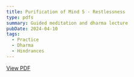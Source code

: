 ```yaml
---
title: Purification of Mind 5 - Restlessness
type: pdfs
summary: Guided meditation and dharma lecture
pubDate: 2024-04-10
tags:
  - Practice
  - Dharma 
  - Hindrances
---
```


<a href="https://drive.google.com/file/d/1SyOUByUL0crGv-YI7_3BLRGAMdI3C6j1/view?usp=drive_link" target="_blank">View PDF</a>
